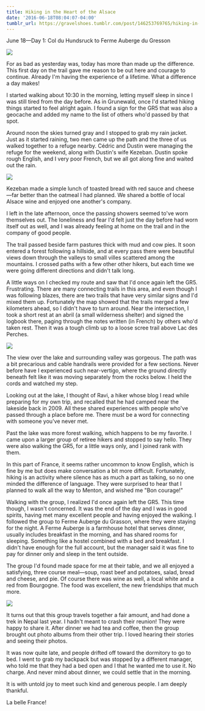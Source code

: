```yaml
---
title: Hiking in the Heart of the Alsace
date: '2016-06-18T08:04:07-04:00'
tumblr_url: https://gravelshoes.tumblr.com/post/146253769765/hiking-in-the-heart-of-the-alsace
---
```


June 18—Day 1: Col du Hundsruck to Ferme Auberge du Gresson

![](https://66.media.tumblr.com/cbc201cb664b1ce0776609bb8e58a2ae/tumblr_inline_o93mtu0RKl1uncvcw_1280.jpg)

For as bad as yesterday was, today has more than made up the difference.
This first day on the trail gave me reason to be out here and courage to
continue. Already I'm having the experience of a lifetime. What a
difference a day makes!

I started walking about 10:30 in the morning, letting myself sleep in
since I was still tired from the day before. As in Grunewald, once I'd
started hiking things started to feel alright again. I found a sign for
the GR5 that was also a geocache and added my name to the list of others
who'd passed by that spot.

Around noon the skies turned gray and I stopped to grab my rain jacket.
Just as it started raining, two men came up the path and the three of us
walked together to a refuge nearby. Cédric and Dustin were managing the
refuge for the weekend, along with Dustin's wife Kezeban. Dustin spoke
rough English, and I very poor French, but we all got along fine and
waited out the rain.

![](https://66.media.tumblr.com/d58568a8363229ee7dbd4d6d71af0304/tumblr_inline_o93wnakuuU1uncvcw_1280.jpg)

Kezeban made a simple lunch of toasted bread with red sauce and
cheese—far better than the oatmeal I had planned. We shared a bottle of
local Alsace wine and enjoyed one another's company.

I left in the late afternoon, once the passing showers seemed to've worn
themselves out. The loneliness and fear I'd felt just the day before had
worn itself out as well, and I was already feeling at home on the trail
and in the company of good people.

The trail passed beside farm pastures thick with mud and cow pies. It
soon entered a forest following a hillside, and at every pass there were
beautiful views down through the valleys to small villes scattered among
the mountains. I crossed paths with a few other other hikers, but each
time we were going different directions and didn't talk long.

A little ways on I checked my route and saw that I'd once again left the
GR5. Frustrating. There are many connecting trails in this area, and
even though I was following blazes, there are two trails that have very
similar signs and I'd mixed them up. Fortunately the map showed that the
trails merged a few kilometers ahead, so I didn't have to turn around.
Near the intersection, I took a short rest at an abril (a small
wilderness shelter) and signed the logbook there, paging through the
notes written (in French) by others who'd taken rest. Then it was a
tough climb up to a loose scree trail above Lac des Perches.

![](https://66.media.tumblr.com/cc6220277c722079e7bab97e985647b0/tumblr_inline_o93wkkLie91uncvcw_1280.jpg)

The view over the lake and surrounding valley was gorgeous. The path was
a bit precarious and cable handrails were provided for a few sections.
Never before have I experienced such near-vertigo, where the ground
directly beneath felt like it was moving separately from the rocks
below. I held the cords and watched my step.

Looking out at the lake, I thought of Ravi, a hiker whose blog I read
while preparing for my own trip, and recalled that he had camped near
the lakeside back in 2009. All these shared experiences with people
who've passed through a place before me. There must be a word for
connecting with someone you've never met.

Past the lake was more forest walking, which happens to be my favorite.
I came upon a larger group of retiree hikers and stopped to say hello.
They were also walking the GR5, for a little ways only, and I joined
rank with them.

In this part of France, it seems rather uncommon to know English, which
is fine by me but does make conversation a bit more difficult.
Fortunately, hiking is an activity where silence has as much a part as
talking, so no one minded the difference of language. They were
surprised to hear that I planned to walk all the way to Menton, and
wished me "Bon courage!"

Walking with the group, I realized I'd once again left the GR5. This
time though, I wasn't concerned. It was the end of the day and I was in
good spirits, having met many excellent people and having enjoyed the
walking. I followed the group to Ferme Auberge du Grasson, where they
were staying for the night. A Ferme Auberge is a farmhouse hotel that
serves dinner, usually includes breakfast in the morning, and has shared
rooms for sleeping. Something like a hostel combined with a bed and
breakfast. I didn't have enough for the full account, but the manager
said it was fine to pay for dinner only and sleep in the tent outside.

The group I'd found made space for me at their table, and we all enjoyed
a satisfying, three course meal—soup, roast beef and potatoes, salad,
bread and cheese, and pie. Of course there was wine as well, a local
white and a red from Bourgogne. The food was excellent, the new
friendships that much more.

![](https://66.media.tumblr.com/c0ecb64434f8346f8fb489da1faf7579/tumblr_inline_o93wncifY11uncvcw_1280.jpg)

It turns out that this group travels together a fair amount, and had
done a trek in Nepal last year. I hadn't meant to crash their reunion!
They were happy to share it. After dinner we had tea and coffee, then
the group brought out photo albums from their other trip. I loved
hearing their stories and seeing their photos.

It was now quite late, and people drifted off toward the dormitory to go
to bed. I went to grab my backpack but was stopped by a different
manager, who told me that they had a bed open and I that he wanted me to
use it. No charge. And never mind about dinner, we could settle that in
the morning.

It is with untold joy to meet such kind and generous people. I am deeply
thankful.

La belle France!


